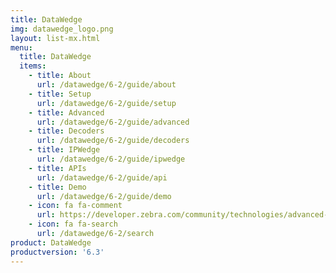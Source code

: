 ```yaml
---
title: DataWedge
img: datawedge_logo.png
layout: list-mx.html
menu:
  title: DataWedge
  items:
    - title: About
      url: /datawedge/6-2/guide/about
    - title: Setup
      url: /datawedge/6-2/guide/setup
    - title: Advanced
      url: /datawedge/6-2/guide/advanced
    - title: Decoders
      url: /datawedge/6-2/guide/decoders
    - title: IPWedge
      url: /datawedge/6-2/guide/ipwedge
    - title: APIs
      url: /datawedge/6-2/guide/api
    - title: Demo
      url: /datawedge/6-2/guide/demo
    - icon: fa fa-comment
      url: https://developer.zebra.com/community/technologies/advanced-data-capture
    - icon: fa fa-search
      url: /datawedge/6-2/search
product: DataWedge
productversion: '6.3'
---
```

